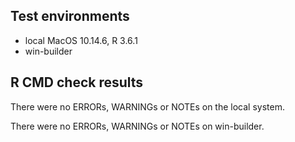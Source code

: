 ## Test environments
* local MacOS 10.14.6, R 3.6.1
* win-builder

## R CMD check results
There were no ERRORs, WARNINGs or NOTEs on the local system.

There were no ERRORs, WARNINGs or NOTEs on win-builder.
  
